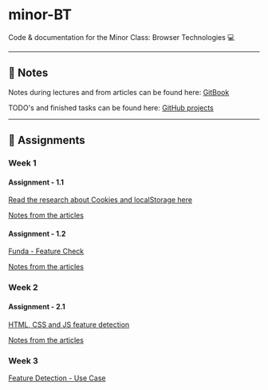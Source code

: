 # minor-BT
Code & documentation for the Minor Class: Browser Technologies 💻

---

## 📖 Notes
Notes during lectures and from articles can be found here:
[GitBook](https://dandevri.gitbooks.io/minor-bt/content/)

TODO's and finished tasks can be found here: [GitHub projects](https://github.com/dandevri/minor-bt/projects/)

---

## 📃 Assignments

### Week 1

#### Assignment - 1.1
[Read the research about Cookies and localStorage here](https://github.com/dandevri/minor-bt/tree/master/week-1/assignment-1.1)

[Notes from the articles](https://dandevri.gitbooks.io/minor-bt/content/resources.html)

#### Assignment - 1.2
[Funda - Feature Check](https://github.com/dandevri/minor-bt/tree/master/week-1/assignment-1.2)

[Notes from the articles](https://dandevri.gitbooks.io/minor-bt/content/resources.html)

### Week 2

#### Assignment - 2.1
[HTML, CSS and JS feature detection](https://github.com/dandevri/minor-bt/tree/master/week-2/)

[Notes from the articles](https://dandevri.gitbooks.io/minor-bt/content/resources.html)

### Week 3
[Feature Detection - Use Case](https://github.com/dandevri/minor-bt/tree/master/week-3/)

